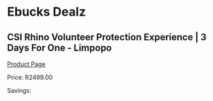 
# Ebucks Dealz
## CSI Rhino Volunteer Protection Experience | 3 Days For One - Limpopo
[Product Page](https://www.ebucks.com/web/shop/productSelected.do?prodId=223573647&catId=322194367)

Price: R2499.00

Savings: 


	